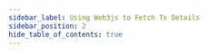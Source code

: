 ```yaml
---
sidebar_label: Using Web3js to Fetch Tx Details
sidebar_position: 2
hide_table_of_contents: true
---
```



